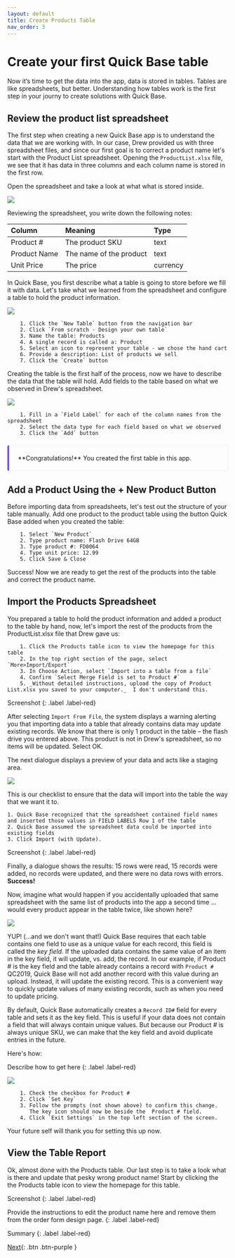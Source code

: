 ```yaml
---
layout: default
title: Create Products Table
nav_order: 3
---
```


# Create your first Quick Base table

Now it’s time to get the data into the app, data is stored in tables.  Tables are like spreadsheets, but better.  Understanding how tables work is the first step in your journy to create solutions with Quick Base.  

## Review the product list spreadsheet

The first step when creating a new Quick Base app is to understand the data that we are working with. In our case, Drew provided us with three spreadsheet files, and since our first goal is to correct a product name let's start with the Product List spreadsheet. Opening the `ProductList.xlsx` file, we see that it has data in three columns and each column name is stored in the first row.

Open the spreadsheet and take a look at what what is stored inside.  

![](assets/images/prodTable.png)

Reviewing the spreadsheet, you write down the following notes:

| Column | Meaning | Type |
|:-|:-|:-|
| Product # | The product SKU | text |
| Product Name | The name of the product | text |
| Unit Price | The price | currency |

In Quick Base, you first describe what a table is going to store before we fill it with data. Let's take what we learned from the spreadsheet and configure a table to hold the product information.

![](assets/images/newTable.png)

~~~
    1. Click the `New Table` button from the navigation bar
    2. Click `From scratch - Design your own table`
    3. Name the table: Products
    4. A single record is called a: Product
    5. Select an icon to represent your table - we chose the hand cart
    6. Provide a description: List of products we sell
    7. Click the `Create` button
~~~

Creating the table is the first half of the process, now we have to describe the data that the table will hold. Add fields to the table based on what we observed in Drew's spreadsheet.  

![](assets/images/newFields.png)

~~~
    1. Fill in a `Field Label` for each of the column names from the spreadsheet
    2. Select the data type for each field based on what we observed
    3. Click the `Add` button
~~~

<div markdown="span" style="padding: 1.25rem; margin-top: 1.25rem; margin-bottom: 1.25rem; border: 1px solid #eee; border-left-width: .25rem; border-radius: .25rem; border-left-color: #7253ed;" >
**Congratulations!** You created the first table in this app.
</div>

## Add a Product Using the + New Product Button

Before importing data from spreadsheets, let's test out the structure of your table manually. Add one product to the product table using the button Quick Base added when you created the table:

~~~
    1. Select `New Product`  
    2. Type product name: Flash Drive 64GB
    3. Type product #: FD0064
    4. Type unit price: 12.99
    5. Click Save & Close
~~~

Success! Now we are ready to get the rest of the products into the table and correct the product name. 

## Import the Products Spreadsheet

You prepared a table to hold the product information and added a product to the table by hand, now, let's import the rest of the products from the ProductList.xlsx file that Drew gave us:

~~~
    1. Click the Products table icon to view the homepage for this table  
    2. In the top right section of the page, select `More>Import/Export`
    3. In Choose Action, select `Import into a table from a file` 
    4. Confirm `Select Merge Field is set to Product #`
    5. _Without detailed instructions, upload the copy of Product List.xlsx you saved to your computer._  I don't understand this.
~~~

Screenshot
{: .label .label-red}

After selecting `Import From File`, the system displays a warning alerting you that importing data into a table that already contains data may update existing records. We know that there is only 1 product in the table – the flash drive you entered above. This product is not in Drew's spreadsheet, so no items will be updated. Select OK.

The next dialogue displays a preview of your data and acts like a staging area.

![](assets/images/importProdcuts.png)

This is our checklist to ensure that the data will import into the table the way that we want it to.

    1. Quick Base recognized that the spreadsheet contained field names and inserted those values in FIELD LABELS Row 1 of the table
    2. Quick Base assumed the spreadsheet data could be imported into existing fields 
    3. Click Import (with Update). 

Screenshot
{: .label .label-red}

Finally, a dialogue shows the results: 15 rows were read, 15 records were added, no records were updated, and there were no data rows with errors. **Success!**

Now, imagine what would happen if you accidentally uploaded that same spreadsheet with the same list of products into the app a second time ... would every product appear in the table twice, like shown here?

![](assets/images/dupData.png)

YUP! (...and we don't want that!) Quick Base requires that each table contains one field to use as a unique value for each record, this field is called the _key field_. If the uploaded data contains the same value of an item in the key field, it will update, vs. add, the record.  In our example, if Product # is the key field and the table already contains a record with `Product #` QC2019, Quick Base will not add another record with this value during an upload.  Instead, it will update the existing record.  This is a convenient way to quickly update values of many existing records, such as when you need to update pricing.

By default, Quick Base automatically creates a `Record ID#` field for every table and sets it as the key field.  This is useful if your data does not contain a field that will always contain unique values.  But because our Product # is always unique SKU, we can make that the key field and avoid duplicate entries in the future.

Here's how:

Describe how to get here
{: .label .label-red}

![](assets/images/keyField.png)

~~~
    1. Check the checkbox for Product #
    2. Click `Set Key`
    3. Follow the prompts (not shown above) to confirm this change. 
       The key icon should now be beside the  Product # field.  
    4. Click `Exit Settings` in the top left section of the screen.
~~~

Your future self will thank you for setting this up now. 

## View the Table Report

Ok, almost done with the Products table. Our last step is to take a look what is there and update that pesky wrong product name! Start by clicking the the Products table icon to view the homepage for this table.  

Screenshot
{: .label .label-red}

Provide the instructions to edit the product name here and remove them from the order form design page.
{: .label .label-red}

Summary
{: .label .label-red}

[Next](createOrders.html){: .btn .btn-purple }